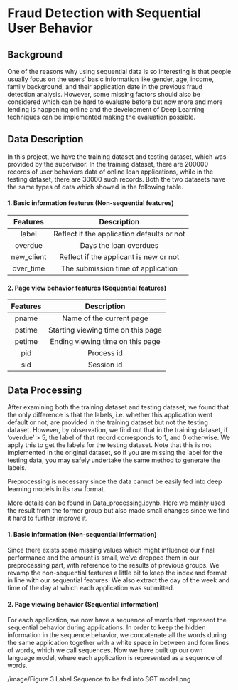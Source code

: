 # Fraud Detection with Sequential User Behavior

## Background
One of the reasons why using sequential data is so interesting is that people usually focus on the users’ basic information like gender, age, income, family background, and their application date in the  previous fraud detection analysis. However, some missing factors should also be considered which can be hard to evaluate before but now more and more lending is happening online and the development of Deep Learning techniques can be implemented making the evaluation possible. 

## Data Description
In this project, we have the training dataset and testing dataset, which was provided by the  supervisor. In the training dataset, there are 200000 records of user behaviors data of online loan  applications, while in the testing dataset, there are 30000 such records. Both the two datasets have  the same types of data which showed in the following table. 

#### 1. Basic information features (Non-sequential features)  

| Features | Description |
|:--:|:--:|
| label | Reflect if the application defaults or not |
| overdue | Days the loan overdues |
| new_client | Reflect if the applicant is new or not |
| over_time | The submission time of application |

#### 2. Page view behavior features (Sequential features) 

| Features | Description |
|:--:|:--:|
| pname | Name of the current page |
| pstime | Starting viewing time on this page  |
| petime | Ending viewing time on this page |
| pid | Process id |
| sid | Session id |

## Data Processing

After examining both the  training dataset and testing dataset, we found that the only difference is  that the labels, i.e. whether this application went default or not, are provided in the training  dataset but not the testing dataset. However, by observation, we find out that in the training  dataset, if ‘overdue’ > 5, the label of that record corresponds to 1, and 0 otherwise. We apply this  to get the labels for the testing dataset. Note that this is not implemented in the original dataset,  so if you are missing the label for the testing data, you may safely undertake the same method to  generate the labels. 

Preprocessing  is necessary since the data cannot be easily fed into deep learning models in its raw format.

More details can be found in Data_processing.ipynb. Here we mainly used the result from the former group but also made small changes since we find it hard to further improve it.

#### 1. Basic information (Non-sequential information)

Since there exists some missing values which might influence our final performance and the amount is small, we’ve dropped them in our preprocessing part, with reference to the results of previous groups. We revamp the non-sequential features a  little bit to keep the index and format in line with our sequential features. We also extract the day of the week and time of the day at which each application was submitted. 

#### 2. Page viewing behavior (Sequential information)

For each application, we now have a sequence of words that represent the sequential behavior  during applications. In order to keep the hidden information in the sequence behavior, we  concatenate all the words during the same application together with a white space in between  and form lines of words, which we call sequences. Now we have built up our own language  model, where each application is represented as a sequence of words. 

/image/Figure 3 Label Sequence to be fed into SGT model.png
